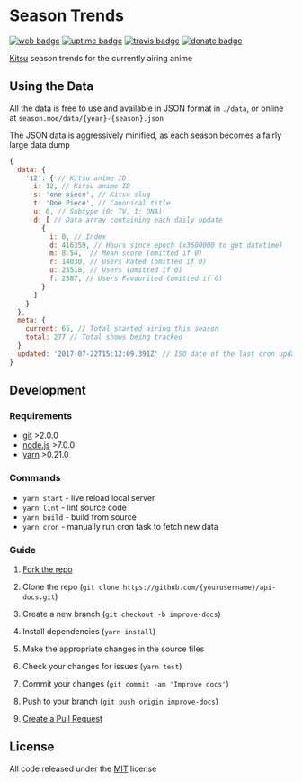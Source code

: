 # Season Trends

[![web badge]][web]
[![uptime badge]][web]
[![travis badge]][travis]
[![donate badge]][donate]

[Kitsu] season trends for the currently airing anime

## Using the Data

All the data is free to use and available in JSON format in `./data`, or online at `season.moe/data/{year}-{season}.json`

The JSON data is aggressively minified, as each season becomes a fairly large data dump

```js
{
  data: {
    '12': { // Kitsu anime ID
      i: 12, // Kitsu anime ID
      s: 'one-piece', // Kitsu slug
      t: 'One Piece', // Canonical title
      u: 0, // Subtype (0: TV, 1: ONA)
      d: [ // Data array containing each daily update
        {
          i: 0, // Index
          d: 416359, // Hours since epoch (x3600000 to get datetime)
          m: 8.54,  // Mean score (omitted if 0)
          r: 14030, // Users Rated (omitted if 0)
          u: 25518, // Users (omitted if 0)
          f: 2387, // Users Favourited (omitted if 0)
        }
      ]
    }
  },
  meta: {
    current: 65, // Total started airing this season
    total: 277 // Total shows being tracked
  }
  updated: '2017-07-22T15:12:09.391Z' // ISO date of the last cron update
}
```

## Development

### Requirements

- [git] >2.0.0
- [node.js] >7.0.0
- [yarn] >0.21.0

### Commands

- `yarn start` - live reload local server
- `yarn lint` - lint source code
- `yarn build` - build from source
- `yarn cron` - manually run cron task to fetch new data

### Guide

1. [Fork the repo]

2. Clone the repo (`git clone https://github.com/{yourusername}/api-docs.git`)

3. Create a new branch (`git checkout -b improve-docs`)

4. Install dependencies (`yarn install`)

5. Make the appropriate changes in the source files

6. Check your changes for issues (`yarn test`)

7. Commit your changes (`git commit -am 'Improve docs'`)

8. Push to your branch (`git push origin improve-docs`)

9. [Create a Pull Request]

## License

All code released under the [MIT] license

[Kitsu]:https://kitsu.io
[Fork the repo]:https://help.github.com/articles/fork-a-repo/#fork-an-example-repository
[Create a Pull Request]:https://help.github.com/articles/creating-a-pull-request/#creating-the-pull-request
[MIT]:https://github.com/wopian/kitsu-season-trends/blob/master/LICENSE.md
[git]:https://git-scm.com
[node.js]:https://nodejs.org
[yarn]:https://yarnpkg.com

[web]:https://season.moe
[web badge]:https://img.shields.io/website-up-down-green-red/https/season.wopian.me.svg?style=flat-square&label=web
[uptime badge]:https://img.shields.io/uptimerobot/ratio/7/m779133972-4da0d8f104f1d6ffaf921257.svg?style=flat-square

[travis]:https://travis-ci.org/wopian/kitsu-season-trends
[travis badge]:https://img.shields.io/travis/wopian/kitsu-season-trends/master.svg?style=flat-square&label=linux

[donate]:https://paypal.me/pools/c/7ZZSVeBON7
[donate badge]:https://img.shields.io/badge/£-donate-ff69b4.svg?style=flat-square
